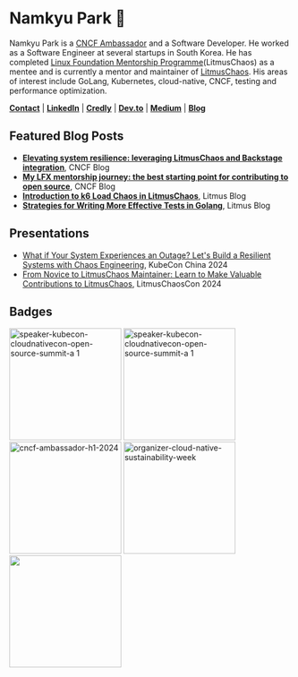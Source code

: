 # Namkyu Park 🚀

Namkyu Park is a [CNCF Ambassador](https://www.cncf.io/people/ambassadors/?p=namkyu-park) and a Software Developer. He worked as a Software Engineer at several startups in South Korea. He has completed [Linux Foundation Mentorship Programme](https://mentorship.lfx.linuxfoundation.org/project/a222f58a-08ee-4727-80c8-41c4d6f5a2a9)(LitmusChaos) as a mentee and is currently a mentor and maintainer of [LitmusChaos](https://litmuschaos.io/). His areas of interest include GoLang, Kubernetes, cloud-native, CNCF, testing and performance optimization.

**[Contact](mailto:lak9348@gmail.com)** | **[LinkedIn](https://www.linkedin.com/in/namkyupark1999)** | **[Credly](https://www.credly.com/users/namkyu-park.b80fffaf/badges)** | **[Dev.to](https://dev.to/namkyu1999)** | **[Medium](https://medium.com/@loyle)** | **[Blog](https://namkyu1999.github.io/)**

## Featured Blog Posts
- **[Elevating system resilience: leveraging LitmusChaos and Backstage integration](https://www.cncf.io/blog/2024/04/01/elevating-system-resilience-leveraging-litmuschaos-and-backstage-integration/)**, CNCF Blog
- **[My LFX mentorship journey: the best starting point for contributing to open source](https://www.cncf.io/blog/2023/05/30/my-lfx-mentorship-journey-the-best-starting-point-for-contributing-to-open-source/)**, CNCF Blog
- **[Introduction to k6 Load Chaos in LitmusChaos](https://dev.to/litmus-chaos/introduction-to-k6-load-chaos-in-litmuschaos-4l2k)**, Litmus Blog
- **[Strategies for Writing More Effective Tests in Golang](https://dev.to/litmus-chaos/strategies-for-writing-more-effective-tests-in-golang-1fma)**, Litmus Blog

## Presentations
- [What if Your System Experiences an Outage? Let's Build a Resilient Systems with Chaos Engineering](https://youtu.be/3mjGEh905u4?feature=shared), KubeCon China 2024
- [From Novice to LitmusChaos Maintainer: Learn to Make Valuable Contributions to LitmusChaos](https://community.cncf.io/events/details/cncf-virtual-project-events-2024-hosted-by-cncf-presents-litmuschaoscon-virtual/), LitmusChaosCon 2024

## Badges
<img alt="speaker-kubecon-cloudnativecon-open-source-summit-a 1" src="https://github.com/user-attachments/assets/99d9928e-c4db-47f2-8923-4b318c1c57ac" width="200">
<img alt="speaker-kubecon-cloudnativecon-open-source-summit-a 1" src="https://github.com/user-attachments/assets/afe5dae5-711a-4fed-b874-aa618e2af106" width="200">
<img alt="cncf-ambassador-h1-2024" src="https://github.com/user-attachments/assets/6842f633-5f40-4935-b7de-601a74bb6d84" width="200">
<img alt="organizer-cloud-native-sustainability-week" src="https://github.com/user-attachments/assets/a42f199f-32d1-4a87-bfdf-62a0cb4cb556" width="200">
<img alt="" src="https://github.com/user-attachments/assets/ec4f3392-de87-43b9-b308-89c538a61b95" width="200">
